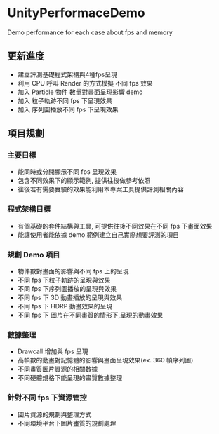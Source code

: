 # UnityPerformaceDemo
Demo performance for each case about fps and memory

## 更新進度
* 建立評測基礎程式架構與4種fps呈現
* 利用 CPU 呼叫 Render 的方式模擬 不同 fps 效果
* 加入 Particle 物件 數量對畫面呈現影響 demo
* 加入 粒子軌跡不同 fps 下呈現效果
* 加入 序列圖播放不同 fps 下呈現效果

## 項目規劃

### 主要目標
* 能同時或分開顯示不同 fps 呈現效果
* 包含不同效果下的顯示範例, 提供往後做參考依照
* 往後若有需要實驗的效果能利用本專案工具提供評測相關內容

### 程式架構目標
* 有個基礎的套件結構與工具, 可提供往後不同效果在不同 fps 下畫面效果
* 能讓使用者能依據 demo 範例建立自己實際想要評測的項目

### 規劃 Demo 項目
* 物件數對畫面的影響與不同 fps 上的呈現
* 不同 fps 下粒子軌跡的呈現與效果
* 不同 fps 下序列圖播放的呈現與效果
* 不同 fps 下 3D 動畫播放的呈現與效果
* 不同 fps 下 HDRP 動畫效果的呈現
* 不同 fps 下 圖片在不同畫質的情形下,呈現的動畫效果

### 數據整理
* Drawcall 增加與 fps 呈現
* 高幀數的動畫對記憶體的影響與畫面呈現效果(ex. 360 幀序列圖)
* 不同畫質圖片資源的相關數據
* 不同硬體規格下能呈現的畫質數據整理


### 針對不同 fps 下資源管控
* 圖片資源的規劃與整理方式
* 不同環境平台下圖片畫質的規劃處理
